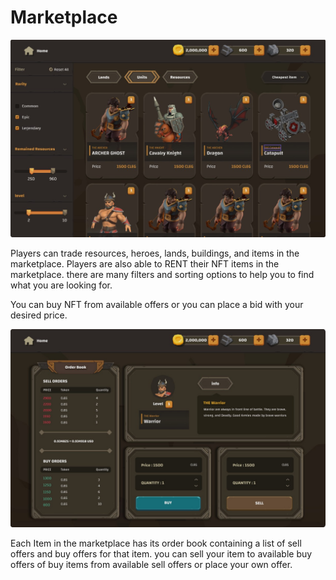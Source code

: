 # Marketplace

![](<../.gitbook/assets/Screenshot 2022-04-24 221044.jpg>)

Players can trade resources, heroes, lands, buildings, and items in the marketplace. Players are also able to RENT their NFT items in the marketplace. there are many filters and sorting options to help you to find what you are looking for.

You can buy NFT from available offers or you can place a bid with your desired price.

![](<../.gitbook/assets/Screenshot 2022-04-24 222026.jpg>)

Each Item in the marketplace has its order book containing a list of sell offers and buy offers for that item. you can sell your item to available buy offers of buy items from available sell offers or place your own offer.
